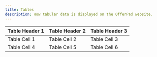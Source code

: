 ```yaml
---
title: Tables
description: How tabular data is displayed on the OfferPad website.
---
```


| Table Header 1 | Table Header 2 | Table Header 3 |
|----------------|----------------|----------------|
| Table Cell 1   | Table Cell 2   | Table Cell 3   |
| Table Cell 4   | Table Cell 5   | Table Cell 6   |
